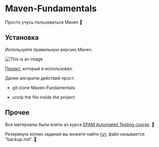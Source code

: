 # Maven-Fundamentals

Просто учусь пользоваться Maven :ghost:

## Установка

Используйте правильную версию Maven.

![This is an image](https://i.ibb.co/kSLL33z/image.png)

[Проект](https://github.com/vitalliuss/helloci/tree/master/Java), который я использовал.

Далее алгоритм действий прост:

* git clone Maven-Fundamentals

* unzip the file inside the project

## Прочее

Все материалы были взяты из курса [EPAM Automated Testing course](https://training.epam.com/#!/Training/3044?lang=en). :test_tube:

Резервную копию заданий вы можете найти [тут](https://github.com/vitalliuss/automation-training.git), файл называется "backup.md". :file_folder:
